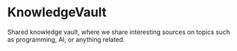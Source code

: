 # KnowledgeVault
Shared knowledge vault, where we share interesting sources on topics such as programming, AI, or anything related.
